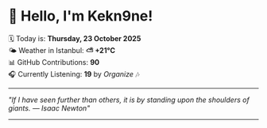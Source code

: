 # 👋 Hello, I'm Kekn9ne!

🗓️ Today is: **Thursday, 23 October 2025**  
🌤️ Weather in Istanbul: **⛅️  +21°C**  
📊 GitHub Contributions: **90**  
🎧 Currently Listening: **19** by *Organize* 🎶

---

_"If I have seen further than others, it is by standing upon the shoulders of giants. — *Isaac Newton*"_

---
